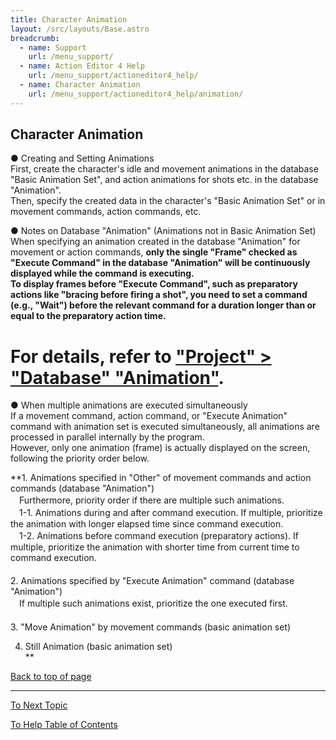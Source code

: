 ```yaml
---
title: Character Animation
layout: /src/layouts/Base.astro
breadcrumb:
  - name: Support
    url: /menu_support/
  - name: Action Editor 4 Help
    url: /menu_support/actioneditor4_help/
  - name: Character Animation
    url: /menu_support/actioneditor4_help/animation/
---
```


## Character Animation

● Creating and Setting Animations  
First, create the character's idle and movement animations in the database "Basic Animation Set", and action animations for shots etc. in the database "Animation".  
Then, specify the created data in the character's "Basic Animation Set" or in movement commands, action commands, etc.  

● Notes on Database "Animation" (Animations not in Basic Animation Set)  
When specifying an animation created in the database "Animation" for movement or action commands, **only the single "Frame" checked as "Execute Command" in the database "Animation" will be continuously displayed while the command is executing.**  
**To display frames before "Execute Command", such as preparatory actions like "bracing before firing a shot", you need to set a command (e.g., "Wait") before the relevant command for a duration longer than or equal to the preparatory action time.**  
# For details, refer to ["Project" > "Database" "Animation"](../menu_project_database/#ANIM).  

● When multiple animations are executed simultaneously  
If a movement command, action command, or "Execute Animation" command with animation set is executed simultaneously, all animations are processed in parallel internally by the program.  
However, only one animation (frame) is actually displayed on the screen, following the priority order below.  
  
**1. Animations specified in "Other" of movement commands and action commands (database "Animation")  
　Furthermore, priority order if there are multiple such animations.  
　1-1. Animations during and after command execution. If multiple, prioritize the animation with longer elapsed time since command execution.  
　1-2. Animations before command execution (preparatory actions). If multiple, prioritize the animation with shorter time from current time to command execution.  
　  
2. Animations specified by "Execute Animation" command (database "Animation")  
　If multiple such animations exist, prioritize the one executed first.  
　  
3. "Move Animation" by movement commands (basic animation set)  
  
4. Still Animation (basic animation set)  
**

[Back to top of page](#TOP)

---

  

[To Next Topic](../menu/)

[To Help Table of Contents](../)